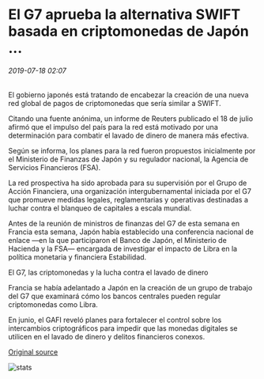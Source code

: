 # El G7 aprueba la alternativa SWIFT basada en criptomonedas de Japón ...

###### 2019-07-18 02:07

El gobierno japonés está tratando de encabezar la creación de una nueva red global de pagos de criptomonedas que sería similar a SWIFT.

Citando una fuente anónima, un informe de Reuters publicado el 18 de julio afirmó que el impulso del país para la red está motivado por una determinación para combatir el lavado de dinero de manera más efectiva.

Según se informa, los planes para la red fueron propuestos inicialmente por el Ministerio de Finanzas de Japón y su regulador nacional, la Agencia de Servicios Financieros (FSA).

La red prospectiva ha sido aprobada para su supervisión por el Grupo de Acción Financiera, una organización intergubernamental iniciada por el G7 que promueve medidas legales, reglamentarias y operativas destinadas a luchar contra el blanqueo de capitales a escala mundial.

Antes de la reunión de ministros de finanzas del G7 de esta semana en Francia esta semana, Japón había establecido una conferencia nacional de enlace —en la que participaron el Banco de Japón, el Ministerio de Hacienda y la FSA— encargada de investigar el impacto de Libra en la política monetaria y financiera Estabilidad.

El G7, las criptomonedas y la lucha contra el lavado de dinero

Francia se había adelantado a Japón en la creación de un grupo de trabajo del G7 que examinará cómo los bancos centrales pueden regular criptomonedas como Libra.

En junio, el GAFI reveló planes para fortalecer el control sobre los intercambios criptográficos para impedir que las monedas digitales se utilicen en el lavado de dinero y delitos financieros conexos.

[Original source](https://cointelegraph.com/news/g7-approves-japans-cryptocurrency-based-swift-alternative)

![stats](https://c.statcounter.com/11760860/0/a89fa40b/1/ "stats")